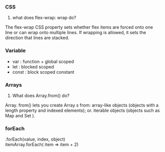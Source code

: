 ### CSS

1. what does flex-wrap: wrap do?

The flex-wrap CSS property sets whether flex items are forced onto one line or can wrap onto multiple lines. If wrapping is allowed, it sets the direction that lines are stacked.

### Variable

* var : function + global scoped
* let : blocked scoped
* const : block scoped constant 

### Arrays

1. What does Array.from() do?

Array. from() lets you create Array s from: array-like objects (objects with a length property and indexed elements); or. iterable objects (objects such as Map and Set ).

### forEach

.forEach(value, index, object) <br/>
itemArray.forEach( item => item + 2)


